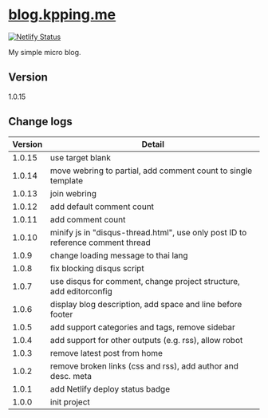 # [blog.kpping.me](https://blog.kpping.me)

[![Netlify Status](https://api.netlify.com/api/v1/badges/b37e842c-ff0b-48d0-a0ce-4f9018074209/deploy-status)](https://app.netlify.com/sites/xenodochial-roentgen-5bbc18/deploys)

My simple micro blog.

## Version

1.0.15

## Change logs

|Version|Detail
|---|---|
|1.0.15|use target blank|
|1.0.14|move webring to partial, add comment count to single template|
|1.0.13|join webring|
|1.0.12|add default comment count|
|1.0.11|add comment count|
|1.0.10|minify js in "disqus-thread.html", use only post ID to reference comment thread|
|1.0.9|change loading message to thai lang|
|1.0.8|fix blocking disqus script|
|1.0.7|use disqus for comment, change project structure, add editorconfig|
|1.0.6|display blog description, add space and line before footer|
|1.0.5|add support categories and tags, remove sidebar|
|1.0.4|add support for other outputs (e.g. rss), allow robot|
|1.0.3|remove latest post from home|
|1.0.2|remove broken links (css and rss), add author and desc. meta|
|1.0.1|add Netlify deploy status badge|
|1.0.0|init project|
